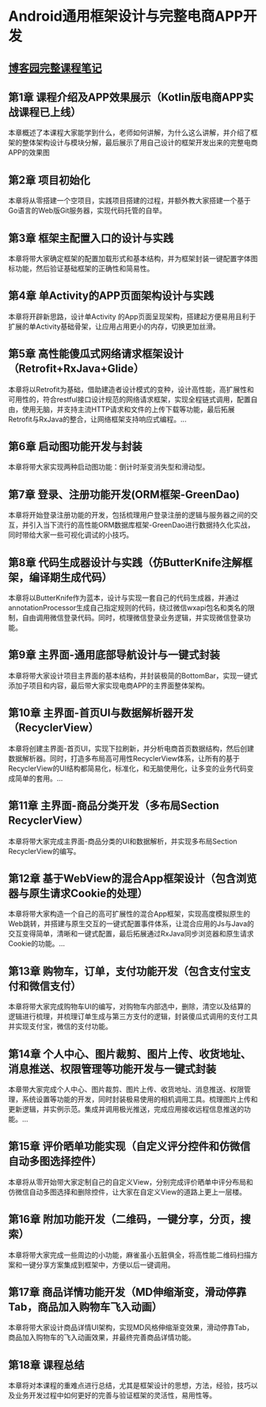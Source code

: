 # Android通用框架设计与完整电商APP开发



## [博客园完整课程笔记](https://www.cnblogs.com/Oztaking/tag/_0005_Android%E5%BC%80%E5%8F%91/default.html?page=5)

## 第1章 课程介绍及APP效果展示（Kotlin版电商APP实战课程已上线）
本章概述了本课程大家能学到什么，老师如何讲解，为什么这么讲解，并介绍了框架的整体架构设计与模块分解，最后展示了用自己设计的框架开发出来的完整电商APP的效果图

## 第2章 项目初始化
本章将从零搭建一个空项目，实践项目搭建的过程，并额外教大家搭建一个基于Go语言的Web版Git服务器，实现代码托管的自举。

## 第3章 框架主配置入口的设计与实践
本章将带大家确定框架的配置加载形式和基本结构，并为框架封装一键配置字体图标功能，然后验证基础框架的正确性和简易性。

## 第4章 单Activity的APP页面架构设计与实践
本章将开辟新思路，设计单Activity 的App页面呈现架构，搭建起方便易用且利于扩展的单Activity基础骨架，让应用占用更小的内存，切换更加丝滑。

## 第5章 高性能傻瓜式网络请求框架设计（Retrofit+RxJava+Glide）
本章将以Retrofit为基础，借助建造者设计模式的变种，设计高性能，高扩展性和可用性的，符合restful接口设计规范的网络请求框架，实现全程链式调用，配置自由，使用无脑，并支持主流HTTP请求和文件的上传下载等功能，最后拓展Retrofit与RxJava的整合，让网络框架支持响应式编程。...

## 第6章 启动图功能开发与封装
本章将带大家实现两种启动图功能：倒计时渐变消失型和滑动型。

## 第7章 登录、注册功能开发(ORM框架-GreenDao)
本章将开始登录注册功能的开发，包括梳理用户登录注册的逻辑与服务器之间的交互，并引入当下流行的高性能ORM数据库框架-GreenDao进行数据持久化实战，同时带给大家一些可视化调试的小技巧。

## 第8章 代码生成器设计与实践（仿ButterKnife注解框架，编译期生成代码）
本章将以ButterKnife作为蓝本，设计与实现一套自己的代码生成器，并通过annotationProcessor生成自己指定规则的代码，绕过微信wxapi包名和类名的限制，自由调用微信登录代码。同时，梳理微信登录业务逻辑，并实现微信登录功能。

## 第9章 主界面-通用底部导航设计与一键式封装
本章将带大家设计项目主界面的基本结构，并封装极简的BottomBar，实现一键式添加子项目和内容，最后带大家实现电商APP的主界面整体架构。

## 第10章 主界面-首页UI与数据解析器开发（RecyclerView）
本章将创建主界面-首页UI，实现下拉刷新，并分析电商首页数据结构，然后创建数据解析器。同时，打造多布局高可用性RecyclerView体系，让所有的基于RecyclerView的UI结构都简易化，标准化，和无脑使用化，让多变的业务代码变成简单的套用。...

## 第11章 主界面-商品分类开发（多布局Section RecyclerView）
本章将带大家完成主界面-商品分类的UI和数据解析，并实现多布局Section RecyclerView的编写。

## 第12章 基于WebView的混合App框架设计（包含浏览器与原生请求Cookie的处理）
本章将带大家构造一个自己的高可扩展性的混合App框架，实现高度模拟原生的Web跳转，并搭建与原生交互的一键式配置事件体系，让混合应用的Js与Java的交互变得简单，清晰和一键式配置，最后拓展通过RxJava同步浏览器和原生请求Cookie的功能。...

## 第13章 购物车，订单，支付功能开发（包含支付宝支付和微信支付）
本章将带大家完成购物车UI的编写，对购物车内部选中，删除，清空以及结算的逻辑进行梳理，并梳理订单生成与第三方支付的逻辑，封装傻瓜式调用的支付工具并实现支付宝，微信的支付功能。

## 第14章 个人中心、图片裁剪、图片上传、收货地址、消息推送、权限管理等功能开发与一键式封装
本章带大家完成个人中心、图片裁剪、图片上传、收货地址、消息推送、权限管理，系统设置等功能的开发，同时封装极易使用的相机调用工具。梳理图片上传和更新逻辑，并实例示范。集成并调用极光推送，完成应用接收远程信息推送的功能。...

## 第15章 评价晒单功能实现（自定义评分控件和仿微信自动多图选择控件）
本章将从零开始带大家定制自己的自定义View，分别完成评价晒单中评分布局和仿微信自动多图选择和删除控件，让大家在自定义View的道路上更上一层楼。

## 第16章 附加功能开发（二维码，一键分享，分页，搜索）
本章将带大家完成一些周边的小功能，麻雀虽小五脏俱全，将高性能二维码扫描方案和一键分享方案集成到框架中，方便以后一键调用。

## 第17章 商品详情功能开发（MD伸缩渐变，滑动停靠Tab，商品加入购物车飞入动画）
本章将带大家设计商品详情UI架构，实现MD风格伸缩渐变效果，滑动停靠Tab，商品加入购物车的飞入动画效果，并最终完善商品详情功能。

## 第18章 课程总结
本章将对本课程的重难点进行总结，尤其是框架设计的思想，方法，经验，技巧以及业务开发过程中如何更好的完善与验证框架的灵活性，易用性等。

